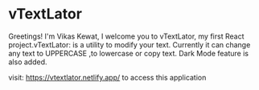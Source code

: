 # vTextLator
 Greetings! I'm Vikas Kewat, I welcome you to vTextLator, my first React project.vTextLator: is a utility to modify your text. Currently it can change any text to UPPERCASE ,to lowercase or copy text. Dark Mode feature is also added.

 visit: https://vtextlator.netlify.app/ to access this application
